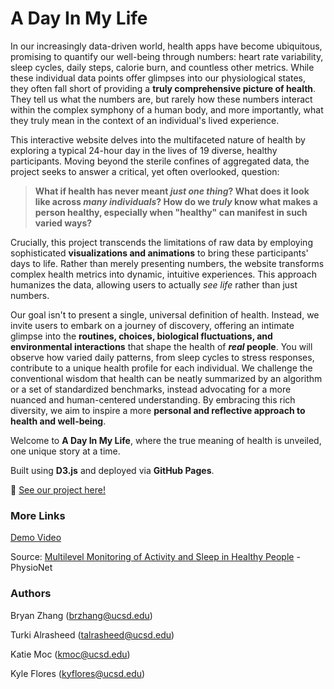# A Day In My Life

In our increasingly data-driven world, health apps have become ubiquitous, promising to quantify our well-being through numbers: heart rate variability, sleep cycles, daily steps, calorie burn, and countless other metrics. While these individual data points offer glimpses into our physiological states, they often fall short of providing a **truly comprehensive picture of health**. They tell us what the numbers are, but rarely how these numbers interact within the complex symphony of a human body, and more importantly, what they truly mean in the context of an individual's lived experience. 

This interactive website delves into the multifaceted nature of health by exploring a typical 24-hour day in the lives of 19 diverse, healthy participants. Moving beyond the sterile confines of aggregated data, the project seeks to answer a critical, yet often overlooked, question: 
> **What if health has never meant *just one thing*? What does it look like across *many individuals*? How do we *truly* know what makes a person healthy, especially when "healthy" can manifest in such varied ways?**

Crucially, this project transcends the limitations of raw data by employing sophisticated **visualizations and animations** to bring these participants' days to life. Rather than merely presenting numbers, the website transforms complex health metrics into dynamic, intuitive experiences. This approach humanizes the data, allowing users to actually *see life* rather than just numbers.

Our goal isn't to present a single, universal definition of health. Instead, we invite users to embark on a journey of discovery, offering an intimate glimpse into the **routines, choices, biological fluctuations, and environmental interactions** that shape the health of ***real* people**. You will observe how varied daily patterns, from sleep cycles to stress responses, contribute to a unique health profile for each individual. We challenge the conventional wisdom that health can be neatly summarized by an algorithm or a set of standardized benchmarks, instead advocating for a more nuanced and human-centered understanding. By embracing this rich diversity, we aim to inspire a more **personal and reflective approach to health and well-being**.

Welcome to **A Day In My Life**, where the true meaning of health is unveiled, one unique story at a time.

Built using **D3.js** and deployed via **GitHub Pages**.

🔗 [See our project here!](https://bryanzhang938.github.io/DayInMyLife/)

### More Links

[Demo Video](https://www.youtube.com/watch?v=_uCEEygzLm0&ab_channel=ADayInMyLife)

Source: <a href="https://physionet.org/content/mmash/1.0.0/" target="_blank" rel="noopener noreferrer">Multilevel Monitoring of Activity and Sleep in Healthy People</a> - PhysioNet

### Authors

Bryan Zhang (brzhang@ucsd.edu) 

Turki Alrasheed (talrasheed@ucsd.edu) 

Katie Moc (kmoc@ucsd.edu) 

Kyle Flores (kyflores@ucsd.edu) 


